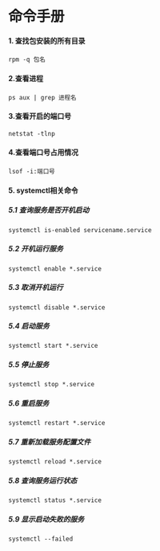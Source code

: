#  命令手册

#### 1. 查找包安装的所有目录

   `rpm -q 包名`

#### 2.查看进程

   `ps aux | grep 进程名`

#### 3.查看开启的端口号

   `netstat -tlnp`
   
#### 4.查看端口号占用情况

   `lsof -i:端口号`

#### 5. systemctl相关命令

##### 5.1 查询服务是否开机启动
`systemctl is-enabled servicename.service`

##### 5.2 开机运行服务
`systemctl enable *.service`

##### 5.3 取消开机运行
`systemctl disable *.service`

##### 5.4 启动服务
`systemctl start *.service`

##### 5.5 停止服务
`systemctl stop *.service`

##### 5.6 重启服务
`systemctl restart *.service`

##### 5.7 重新加载服务配置文件
`systemctl reload *.service`

##### 5.8 查询服务运行状态
`systemctl status *.service`

##### 5.9 显示启动失败的服务
`systemctl --failed`